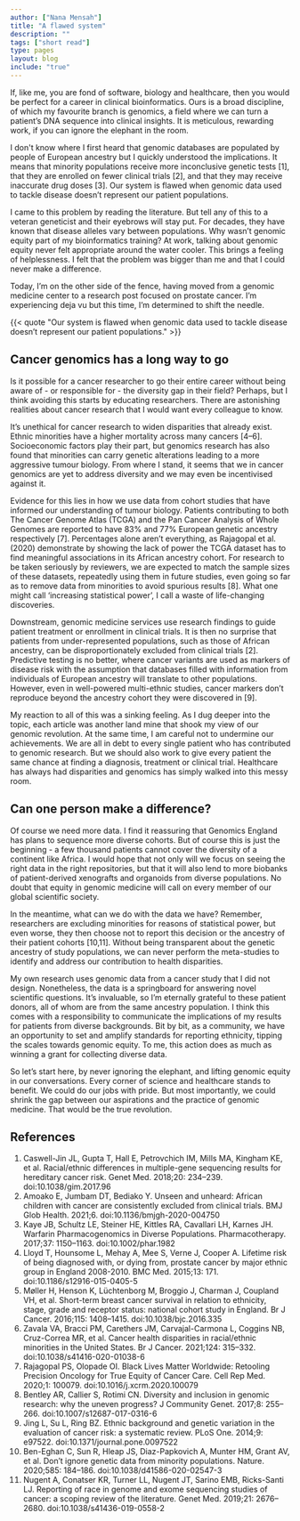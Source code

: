 ```yaml
---
author: ["Nana Mensah"]
title: "A flawed system"
description: ""
tags: ["short read"]
type: pages
layout: blog
include: "true"
---
```


If, like me, you are fond of software, biology and healthcare, then you would be perfect for a career in clinical bioinformatics. Ours is a broad discipline, of which my favourite branch is genomics, a field where we can turn a patient’s DNA sequence into clinical insights. It is meticulous, rewarding work, if you can ignore the elephant in the room.

I don't know where I first heard that genomic databases are populated by people of European ancestry but I quickly understood the implications. It means that minority populations receive more inconclusive genetic tests [1], that they are enrolled on fewer clinical trials [2], and that they may receive inaccurate drug doses [3]. Our system is flawed when genomic data used to tackle disease doesn’t represent our patient populations.

I came to this problem by reading the literature. But tell any of this to a veteran geneticist and their eyebrows will stay put. For decades, they have known that disease alleles vary between populations. Why wasn’t genomic equity part of my bioinformatics training? At work, talking about genomic equity never felt appropriate around the water cooler. This brings a feeling of helplessness. I felt that the problem was bigger than me and that I could never make a difference.

Today, I’m on the other side of the fence, having moved from a genomic medicine center to a research post focused on prostate cancer. I’m experiencing deja vu but this time, I’m determined to shift the needle.

{{< quote "Our system is flawed when genomic data used to tackle disease doesn’t represent our patient populations." >}}

## Cancer genomics has a long way to go

Is it possible for a cancer researcher to go their entire career without being aware of - or responsible for - the diversity gap in their field? Perhaps, but I think avoiding this starts by educating researchers. There are astonishing realities about cancer research that I would want every colleague to know.

It’s unethical for cancer research to widen disparities that already exist. Ethnic minorities have a higher mortality across many cancers [4–6]. Socioeconomic factors play their part, but genomics research has also found that minorities can carry genetic alterations leading to a more aggressive tumour biology. From where I stand, it seems that we in cancer genomics are yet to address diversity and we may even be incentivised against it.

Evidence for this lies in how we use data from cohort studies that have informed our understanding of tumour biology. Patients contributing to both The Cancer Genome Atlas (TCGA) and the Pan Cancer Analysis of Whole Genomes are reported to have 83% and 77% European genetic ancestry respectively [7]. Percentages alone aren’t everything, as Rajagopal et al. (2020) demonstrate by showing the lack of power the TCGA dataset has to find meaningful associations in its African ancestry cohort. For research to be taken seriously by reviewers, we are expected to match the sample sizes of these datasets, repeatedly using them in future studies, even going so far as to remove data from minorities to avoid spurious results [8]. What one might call ‘increasing statistical power’, I call a waste of life-changing discoveries.

Downstream, genomic medicine services use research findings to guide patient treatment or enrollment in clinical trials. It is then no surprise that patients from under-represented populations, such as those of African ancestry, can be disproportionately excluded from clinical trials [2]. Predictive testing is no better, where cancer variants are used as markers of disease risk with the assumption that databases filled with information from individuals of European ancestry will translate to other populations. However, even in well-powered multi-ethnic studies, cancer markers don’t reproduce beyond the ancestry cohort they were discovered in [9].

My reaction to all of this was a sinking feeling. As I dug deeper into the topic, each article was another land mine that shook my view of our genomic revolution. At the same time, I am careful not to undermine our achievements. We are all in debt to every single patient who has contributed to genomic research. But we should also work to give every patient the same chance at finding a diagnosis, treatment or clinical trial. Healthcare has always had disparities and genomics has simply walked into this messy room.

## Can one person make a difference?

Of course we need more data. I find it reassuring that Genomics England has plans to sequence more diverse cohorts. But of course this is just the beginning - a few thousand patients cannot cover the diversity of a continent like Africa. I would hope that not only will we focus on seeing the right data in the right repositories, but that it will also lend to more biobanks of patient-derived xenografts and organoids from diverse populations. No doubt that equity in genomic medicine will call on every member of our global scientific society.

In the meantime, what can we do with the data we have? Remember, researchers are excluding minorities for reasons of statistical power, but even worse, they then choose not to report this decision or the ancestry of their patient cohorts [10,11]. Without being transparent about the genetic ancestry of study populations, we can never perform the meta-studies to identify and address our contribution to health disparities.

My own research uses genomic data from a cancer study that I did not design. Nonetheless, the data is a springboard for answering novel scientific questions. It’s invaluable, so I’m eternally grateful to these patient donors, all of whom are from the same ancestry population. I think this comes with a responsibility to communicate the implications of my results for patients from diverse backgrounds. Bit by bit, as a community, we have an opportunity to set and amplify standards for reporting ethnicity, tipping the scales towards genomic equity. To me, this action does as much as winning a grant for collecting diverse data.

So let’s start here, by never ignoring the elephant, and lifting genomic equity in our conversations. Every corner of science and healthcare stands to benefit. We could do our jobs with pride. But most importantly, we could shrink the gap between our aspirations and the practice of genomic medicine. That would be the true revolution.

## References

1. Caswell-Jin JL, Gupta T, Hall E, Petrovchich IM, Mills MA, Kingham KE, et al. Racial/ethnic differences in multiple-gene sequencing results for hereditary cancer risk. Genet Med. 2018;20: 234–239. doi:10.1038/gim.2017.96
2. Amoako E, Jumbam DT, Bediako Y. Unseen and unheard: African children with cancer are consistently excluded from clinical trials. BMJ Glob Health. 2021;6. doi:10.1136/bmjgh-2020-004750
3. Kaye JB, Schultz LE, Steiner HE, Kittles RA, Cavallari LH, Karnes JH. Warfarin Pharmacogenomics in Diverse Populations. Pharmacotherapy. 2017;37: 1150–1163. doi:10.1002/phar.1982
4. Lloyd T, Hounsome L, Mehay A, Mee S, Verne J, Cooper A. Lifetime risk of being diagnosed with, or dying from, prostate cancer by major ethnic group in England 2008-2010. BMC Med. 2015;13: 171. doi:10.1186/s12916-015-0405-5
5. Møller H, Henson K, Lüchtenborg M, Broggio J, Charman J, Coupland VH, et al. Short-term breast cancer survival in relation to ethnicity, stage, grade and receptor status: national cohort study in England. Br J Cancer. 2016;115: 1408–1415. doi:10.1038/bjc.2016.335
6. Zavala VA, Bracci PM, Carethers JM, Carvajal-Carmona L, Coggins NB, Cruz-Correa MR, et al. Cancer health disparities in racial/ethnic minorities in the United States. Br J Cancer. 2021;124: 315–332. doi:10.1038/s41416-020-01038-6
7. Rajagopal PS, Olopade OI. Black Lives Matter Worldwide: Retooling Precision Oncology for True Equity of Cancer Care. Cell Rep Med. 2020;1: 100079. doi:10.1016/j.xcrm.2020.100079
8. Bentley AR, Callier S, Rotimi CN. Diversity and inclusion in genomic research: why the uneven progress? J Community Genet. 2017;8: 255–266. doi:10.1007/s12687-017-0316-6
9. Jing L, Su L, Ring BZ. Ethnic background and genetic variation in the evaluation of cancer risk: a systematic review. PLoS One. 2014;9: e97522. doi:10.1371/journal.pone.0097522
10. Ben-Eghan C, Sun R, Hleap JS, Diaz-Papkovich A, Munter HM, Grant AV, et al. Don’t ignore genetic data from minority populations. Nature. 2020;585: 184–186. doi:10.1038/d41586-020-02547-3
11. Nugent A, Conatser KR, Turner LL, Nugent JT, Sarino EMB, Ricks-Santi LJ. Reporting of race in genome and exome sequencing studies of cancer: a scoping review of the literature. Genet Med. 2019;21: 2676–2680. doi:10.1038/s41436-019-0558-2